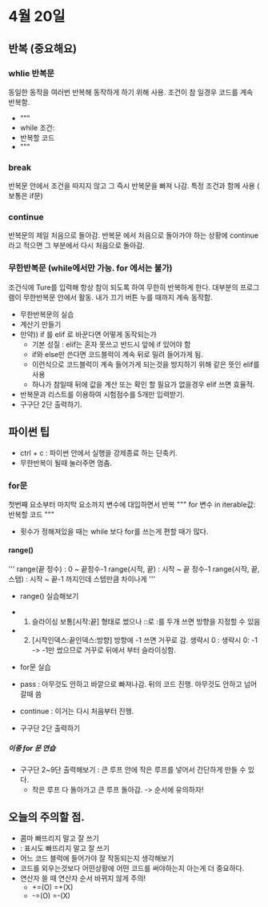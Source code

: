 # 4월 20일
## 반복 (중요해요)
### whlie 반복문
동일한 동작을 여러번 반복해 동작하게 하기 위해 사용.
조건이 참 일경우 코드를 계속 반복함.
- """
- while 조건:
-   반복할 코드
- """

### break
반복문 안에서 조건을 따지지 않고 그 즉시 반복문을 빠져 나감.
특정 조건과 함께 사용 ( 보통은 if문)

### continue
반복문의 제일 처음으로 돌아감.
반복문 에서 처음으로 돌아가야 하는 상황에 continue 라고 적으면 그 부분에서 다시 처음으로 돌아감.


### 무한반복문 (while에서만 가능. for 에서는 불가)
조건식에 Ture를 입력해 항상 참이 되도록 하여 무한히 반복하게 한다.
대부분의 프로그램이 무한반복문 안에서 활동.
내가 끄기 버튼 누를 때까지 계속 동작함.

- 무한반복문의 실습
- 계산기 만들기
- 만약)) if 를 elif 로 바꾼다면 어떻게 동작되는가
  - 기본 성질 : elif는 혼자 못쓰고 반드시 앞에 if 있어야 함
  - if와 else만 쓴다면 코드블럭이 계속 뒤로 밀려 들어가게 됨.
  - 이런식으로 코드블럭이 계속 들어가게 되는것을 방지하기 위해 같은 뜻인 elif를 사용
  - 하나가 참일때 뒤에 값을 계산 또는 확인 할 필요가 없을경우 elif 쓰면 효율적.
- 반복문과 리스트를 이용하여 시험점수를 5개만 입력받기.
- 구구단 2단 출력하기.

## 파이썬 팁
- ctrl + c : 파이썬 안에서 실행을 강제종료 하는 단축키.
- 무한반복이 될때 눌러주면 멈춤.

### for문
첫번째 요소부터 마지막 요소까지 변수에 대입하면서 반복
"""
for 변수 in iterable값:
    반복할 코드
"""
- 횟수가 정해져있을 때는 while 보다 for를 쓰는게 편할 때가 많다.

#### range()
'''
range(끝 정수) : 0 ~ 끝정수-1
range(시작, 끝) : 시작 ~ 끝 정수-1
range(시작, 끝, 스탭) : 시작 ~ 끝-1 까지인데 스텝만큼 차이나게
'''
- range() 실습해보기
- 1. 슬라이싱 보통\[시작:끝] 형태로 썼으나 ::로 :를 두개 쓰면 방향을 지정할 수 있음
- 2. \[시작인덱스:끝인덱스:방향]  방향에  -1 쓰면 거꾸로 감.
       생략시 0 : 생략시 0: -1     ->   -1만 썼으므로 거꾸로 뒤에서 부터 슬라이싱함.

- for문 실습
- pass : 아무것도 안하고 바깥으로 빠져나감. 뒤의 코드 진행. 아무것도 안하고 넘어갈때 씀
- continue : 이거는 다시 처음부터 진행.
- 구구단 2단 출력하기

##### 이중 for 문 연습
- 구구단 2~9단 출력해보기 : 큰 루프 안에 작은 루프를 넣어서 간단하게 만들 수 있다.
     - 작은 루프 다 돌아가고 큰 루프 돌아감. -> 순서에 유의하자!



## 오늘의 주의할 점.
- 콤마 빠뜨리지 말고 잘 쓰기
- : 표시도 빠뜨리지 말고 잘 쓰기
- 어느 코드 블럭에 들어가야 잘 작동되는지 생각해보기
- 코드를 외우는것보다 어떤상황에 어떤 코드를 써야하는지 아는게 더 중요하다.
- 연산자 쓸 때 연산자 순서 바뀌지 않게 주의! 
  - +=(O)   =+(X)
  - -=(O)   =-(X)
